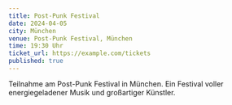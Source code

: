 ```yaml
---
title: Post-Punk Festival
date: 2024-04-05
city: München
venue: Post-Punk Festival, München
time: 19:30 Uhr
ticket_url: https://example.com/tickets
published: true
---
```


Teilnahme am Post-Punk Festival in München. Ein Festival voller energiegeladener Musik und großartiger Künstler.
